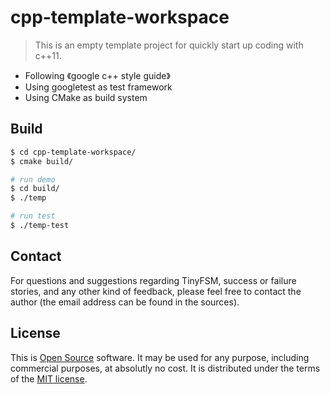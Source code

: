 
# cpp-template-workspace

> This is an empty template project for quickly start up coding with c++11.

- Following 《google c++ style guide》
- Using googletest as test framework
- Using CMake as build system

## Build
```bash
$ cd cpp-template-workspace/
$ cmake build/

# run demo
$ cd build/
$ ./temp

# run test
$ ./temp-test
```

## Contact
For questions and suggestions regarding TinyFSM, success or failure stories, and any other kind of feedback, please feel free to contact the author (the email address can be found in the sources).

## License
This is [Open Source](http://www.opensource.org/docs/definition.html) software. It may be used for any purpose, including commercial purposes, at absolutly no cost. It is distributed under the terms of the [MIT license](http://www.opensource.org/licenses/mit-license.html).